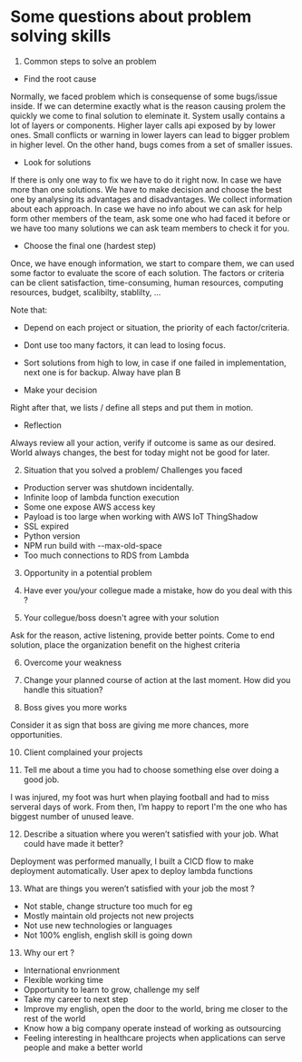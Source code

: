 # Some questions about problem solving skills

1. Common steps to solve an problem
- Find the root cause

Normally, we faced problem which is consequense of some bugs/issue inside. If we can determine exactly what is the reason causing prolem the quickly we come to final solution to eleminate it. System usally contains a lot of layers or components. Higher layer calls api exposed by by lower ones. Small conflicts or warning in lower layers can lead to bigger problem in higher level. On the other hand, bugs comes from a set of smaller issues.

- Look for solutions

If there is only one way to fix we have to do it right now. In case we have more than one solutions. We have to make decision and choose the best one by analysing its advantages and disadvantages. We collect information about each approach. In case we have no info about we can ask for help form other members of the team, ask some one who had faced it before or we have too many solutions we can ask team members to check it for you.

- Choose the final one (hardest step)

Once, we have enough information, we start to compare them, we can used some factor to evaluate the score of each solution. The factors or criteria can be client satisfaction, time-consuming, human resources, computing resources, budget, scalibilty, stablilty, ... 

Note that: 
- Depend on each project or situation, the priority of each factor/criteria.
- Dont use too many factors, it can lead to losing focus.
- Sort solutions from high to low, in case if one failed in implementation, next one is for backup. Alway have plan B

- Make your decision

Right after that, we lists / define all steps and put them in motion.

- Reflection

Always review all your action, verify if outcome is same as our desired.
World always changes, the best for today might not be good for later.

2. Situation that you solved a problem/ Challenges you faced

- Production server was shutdown incidentally.
- Infinite loop of lambda function execution
- Some one expose AWS access key
- Payload is too large when working with AWS IoT ThingShadow
- SSL expired
- Python version
- NPM run build with --max-old-space
- Too much connections to RDS from Lambda

3. Opportunity in a potential problem

4. Have ever you/your collegue made a mistake, how do you deal with this ?



5. Your collegue/boss doesn't agree with your solution

Ask for the reason, active listening, provide better points.
Come to end solution, place the organization benefit on the highest criteria

6. Overcome your weakness

7. Change your planned course of action at the last moment. How did you handle this situation?

9. Boss gives you more works

Consider it as sign that boss are giving me more chances, more opportunities.


10. Client complained your projects

11. Tell me about a time you had to choose something else over doing a good job.

I was injured, my foot was hurt when playing football and had to miss serveral days of work. From then, I’m happy to report I'm the one who has biggest number of unused leave.

12. Describe a situation where you weren’t satisfied with your job. What could have made it better?

Deployment was performed manually, I built a CICD flow to make deployment automatically. User apex to deploy lambda functions

13. What are things you weren’t satisfied with your job the most ?

- Not stable, change structure too much for eg
- Mostly maintain old projects not new projects
- Not use new technologies or languages
- Not 100% english, english skill is going down

13. Why our ert ?

- International envrionment
- Flexible working time
- Opportunity to learn to grow, challenge my self
- Take my career to next step
- Improve my english, open the door to the world, bring me closer to the rest of the world
- Know how a big company operate instead of working as outsourcing
- Feeling interesting in healthcare projects when applications can serve people and make a better world
